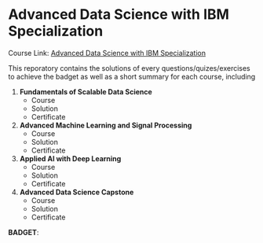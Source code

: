 # __Advanced Data Science with IBM Specialization__

Course Link: [Advanced Data Science with IBM Specialization](https://www.coursera.org/specializations/advanced-data-science-ibm)

This reporatory contains the solutions of every questions/quizes/exercises to achieve the badget as well as a short summary for each course, including

1. __Fundamentals of Scalable Data Science__
    - Course
    - Solution
    - Certificate
2. __Advanced Machine Learning and Signal Processing__
    - Course
    - Solution
    - Certificate
3. __Applied AI with Deep Learning__
    - Course
    - Solution
    - Certificate
4. __Advanced Data Science Capstone__
    - Course
    - Solution
    - Certificate


__BADGET__:


